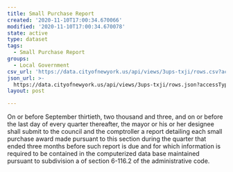 ```yaml
---
title: Small Purchase Report
created: '2020-11-10T17:00:34.670066'
modified: '2020-11-10T17:00:34.670078'
state: active
type: dataset
tags:
  - Small Purchase Report
groups:
  - Local Government
csv_url: 'https://data.cityofnewyork.us/api/views/3ups-txji/rows.csv?accessType=DOWNLOAD'
json_url: >-
  https://data.cityofnewyork.us/api/views/3ups-txji/rows.json?accessType=DOWNLOAD
layout: post

---
```

On or before September thirtieth, two thousand and three, and on or before the last day of every quarter thereafter, the mayor or his or her designee shall submit to the council and the comptroller a report detailing each small purchase award made pursuant to this section during the quarter that ended three months before such report is due and for which information is required to be contained in the computerized data base maintained pursuant to subdivision a of section 6-116.2 of the administrative code.
